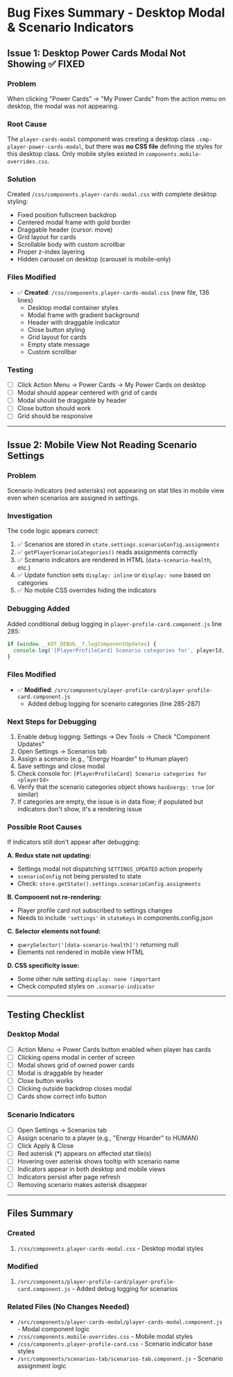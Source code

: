 # Bug Fixes Summary - Desktop Modal & Scenario Indicators

## Issue 1: Desktop Power Cards Modal Not Showing ✅ FIXED

### Problem
When clicking "Power Cards" → "My Power Cards" from the action menu on desktop, the modal was not appearing.

### Root Cause
The `player-cards-modal` component was creating a desktop class `.cmp-player-power-cards-modal`, but there was **no CSS file** defining the styles for this desktop class. Only mobile styles existed in `components.mobile-overrides.css`.

### Solution
Created `/css/components.player-cards-modal.css` with complete desktop styling:
- Fixed position fullscreen backdrop
- Centered modal frame with gold border
- Draggable header (cursor: move)
- Grid layout for cards
- Scrollable body with custom scrollbar
- Proper z-index layering
- Hidden carousel on desktop (carousel is mobile-only)

### Files Modified
- ✅ **Created**: `/css/components.player-cards-modal.css` (new file, 136 lines)
  - Desktop modal container styles
  - Modal frame with gradient background
  - Header with draggable indicator
  - Close button styling
  - Grid layout for cards
  - Empty state message
  - Custom scrollbar

### Testing
- [ ] Click Action Menu → Power Cards → My Power Cards on desktop
- [ ] Modal should appear centered with grid of cards
- [ ] Modal should be draggable by header
- [ ] Close button should work
- [ ] Grid should be responsive

---

## Issue 2: Mobile View Not Reading Scenario Settings

### Problem
Scenario indicators (red asterisks) not appearing on stat tiles in mobile view even when scenarios are assigned in settings.

### Investigation
The code logic appears correct:
1. ✅ Scenarios are stored in `state.settings.scenarioConfig.assignments`
2. ✅ `getPlayerScenarioCategories()` reads assignments correctly
3. ✅ Scenario indicators are rendered in HTML (`data-scenario-health`, etc.)
4. ✅ Update function sets `display: inline` or `display: none` based on categories
5. ✅ No mobile CSS overrides hiding the indicators

### Debugging Added
Added conditional debug logging in `player-profile-card.component.js` line 285:
```javascript
if (window.__KOT_DEBUG__?.logComponentUpdates) {
  console.log('[PlayerProfileCard] Scenario categories for', playerId, ':', scenarioCategories);
}
```

### Files Modified
- ✅ **Modified**: `/src/components/player-profile-card/player-profile-card.component.js`
  - Added debug logging for scenario categories (line 285-287)

### Next Steps for Debugging
1. Enable debug logging: Settings → Dev Tools → Check "Component Updates"
2. Open Settings → Scenarios tab
3. Assign a scenario (e.g., "Energy Hoarder" to Human player)
4. Save settings and close modal
5. Check console for: `[PlayerProfileCard] Scenario categories for <playerId>`
6. Verify that the scenario categories object shows `hasEnergy: true` (or similar)
7. If categories are empty, the issue is in data flow; if populated but indicators don't show, it's a rendering issue

### Possible Root Causes
If indicators still don't appear after debugging:

**A. Redux state not updating:**
- Settings modal not dispatching `SETTINGS_UPDATED` action properly
- `scenarioConfig` not being persisted to state
- Check: `store.getState().settings.scenarioConfig.assignments`

**B. Component not re-rendering:**
- Player profile card not subscribed to settings changes
- Needs to include `'settings'` in `stateKeys` in components.config.json

**C. Selector elements not found:**
- `querySelector('[data-scenario-health]')` returning null
- Elements not rendered in mobile view HTML

**D. CSS specificity issue:**
- Some other rule setting `display: none !important`
- Check computed styles on `.scenario-indicator`

---

## Testing Checklist

### Desktop Modal
- [ ] Action Menu → Power Cards button enabled when player has cards
- [ ] Clicking opens modal in center of screen
- [ ] Modal shows grid of owned power cards
- [ ] Modal is draggable by header
- [ ] Close button works
- [ ] Clicking outside backdrop closes modal
- [ ] Cards show correct info button

### Scenario Indicators
- [ ] Open Settings → Scenarios tab
- [ ] Assign scenario to a player (e.g., "Energy Hoarder" to HUMAN)
- [ ] Click Apply & Close
- [ ] Red asterisk (*) appears on affected stat tile(s)
- [ ] Hovering over asterisk shows tooltip with scenario name
- [ ] Indicators appear in both desktop and mobile views
- [ ] Indicators persist after page refresh
- [ ] Removing scenario makes asterisk disappear

---

## Files Summary

### Created
1. `/css/components.player-cards-modal.css` - Desktop modal styles

### Modified  
1. `/src/components/player-profile-card/player-profile-card.component.js` - Added debug logging for scenarios

### Related Files (No Changes Needed)
- `/src/components/player-cards-modal/player-cards-modal.component.js` - Modal component logic
- `/css/components.mobile-overrides.css` - Mobile modal styles
- `/css/components.player-profile-card.css` - Scenario indicator base styles
- `/src/components/scenarios-tab/scenarios-tab.component.js` - Scenario assignment logic
